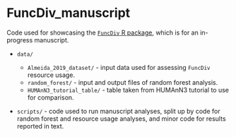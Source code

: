 # FuncDiv_manuscript

Code used for showcasing the [`FuncDiv` R package](https://github.com/gavinmdouglas/FuncDiv), which is for an in-progress manuscript.

* `data/`
  * `Almeida_2019_dataset/` - input data used for assessing `FuncDiv` resource usage.
  * `random_forest/` - input and output files of random forest analysis.
  * `HUMAnN3_tutorial_table/` - table taken from HUMAnN3 tutorial to use for comparison.
  
* `scripts/` - code used to run manuscript analyses, split up by code for random forest and resource usage analyses, and minor code for results reported in text.

